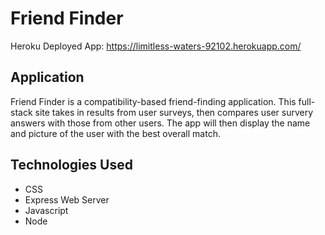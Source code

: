 # Friend Finder

Heroku Deployed App: https://limitless-waters-92102.herokuapp.com/

## Application

Friend Finder is a compatibility-based friend-finding application. This full-stack site takes in results from user surveys, then compares user survery answers with those from other users. The app will then display the name and picture of the user with the best overall match.

## Technologies Used
- CSS
- Express Web Server
- Javascript
- Node
